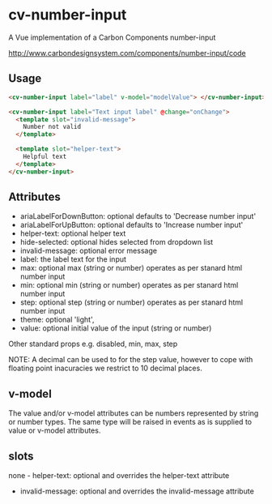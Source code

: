 # cv-number-input

A Vue implementation of a Carbon Components number-input

http://www.carbondesignsystem.com/components/number-input/code

## Usage

```html
<cv-number-input label="label" v-model="modelValue"> </cv-number-input>
```

```html
<cv-number-input label="Text input label" @change="onChange">
  <template slot="invalid-message">
    Number not valid
  </template>

  <template slot="helper-text">
    Helpful text
  </template>
</cv-number-input>
```

## Attributes

- ariaLabelForDownButton: optional defaults to 'Decrease number input'
- ariaLabelForUpButton: optional defaults to 'Increase number input'
- helper-text: optional helper text
- hide-selected: optional hides selected from dropdown list
- invalid-message: optional error message
- label: the label text for the input
- max: optional max (string or number) operates as per stanard html number input
- min: optional min (string or number) operates as per stanard html number input
- step: optional step (string or number) operates as per stanard html number input
- theme: optional 'light',
- value: optional initial value of the input (string or number)

Other standard props e.g. disabled, min, max, step

NOTE: A decimal can be used to for the step value, however to cope with floating point inacuracies we restrict to 10 decimal places.

## v-model

The value and/or v-model attributes can be numbers represented by string or number types. The same type will be raised in events as is supplied to value or v-model attributes.

## slots

none - helper-text: optional and overrides the helper-text attribute

- invalid-message: optional and overrides the invalid-message attribute
